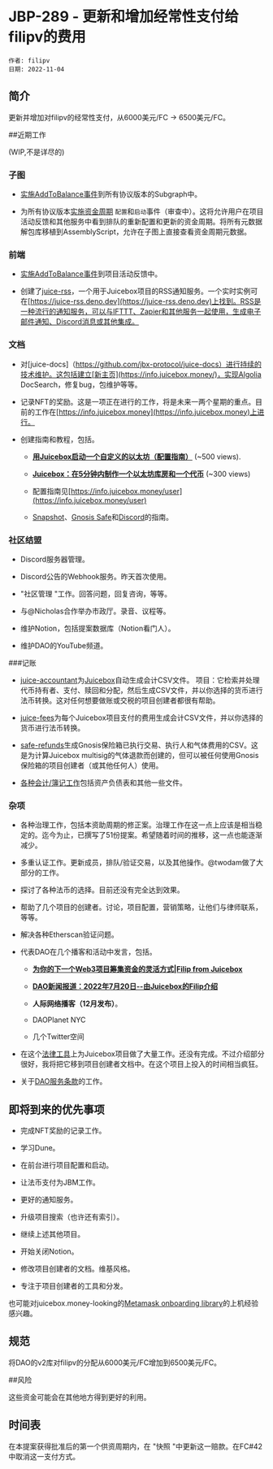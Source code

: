 # JBP-289 - 更新和增加经常性支付给filipv的费用
```
作者: filipv
日期: 2022-11-04
```

## 简介

更新并增加对filipv的经常性支付，从6000美元/FC → 6500美元/FC。

##近期工作

(WIP,不是详尽的)

### 子图

- [实施AddToBalance事件](https://github.com/jbx-protocol/juice-subgraph/commit/ed0fd01cb3c4b3fc964d815d6111b80def1487bd)到所有协议版本的Subgraph中。

- 为所有协议版本[实施资金周期](https://github.com/jbx-protocol/juice-subgraph/pull/20) `配置`和`启动`事件（审查中）。这将允许用户在项目活动反馈和其他服务中看到排队的重新配置和更新的资金周期。将所有元数据解包库移植到AssemblyScript，允许在子图上直接查看资金周期元数据。

### 前端

- [实施AddToBalance事件](https://github.com/jbx-protocol/juice-interface/pull/2176)到项目活动反馈中。

- 创建了[juice-rss](https://github.com/filipvvv/juice-rss)，一个用于Juicebox项目的RSS通知服务。一个实时实例可在[https://juice-rss.deno.dev](https://juice-rss.deno.dev)上找到。RSS是一种流行的通知服务，可以与IFTTT、Zapier和其他服务一起使用，生成电子邮件通知、Discord消息或其他集成。

### 文档

- 对[juice-docs]（https://github.com/jbx-protocol/juice-docs）进行持续的技术维护。这包括建立[新主页](https://info.juicebox.money/)，实现Algolia DocSearch，修复bug，包维护等等。

- 记录NFT的奖励。这是一项正在进行的工作，将是未来一两个星期的重点。目前的工作在[https://info.juicebox.money](https://info.juicebox.money)上进行。

- 创建指南和教程，包括。

	- [**用Juicebox启动一个自定义的以太坊（配置指南）**](https://youtu.be/kWxaFn4iwug) (~500 views).

	- [**Juicebox：在5分钟内制作一个以太坊库房和一个代币**](https://youtu.be/pJszOKMxYNE) (~300 views)

	- 配置指南见[https://info.juicebox.money/user](https://info.juicebox.money/user)

	- [Snapshot](https://info.juicebox.money/user/governance/snapshot)、[Gnosis Safe](https://info.juicebox.money/user/governance/gnosis)和[Discord](https://info.juicebox.money/user/community/discord/dao/)的指南。

### 社区结盟

- Discord服务器管理。

- Discord公告的Webhook服务。昨天首次使用。

- "社区管理 "工作。回答问题，回复咨询，等等。

- 与@Nicholas合作举办市政厅。录音、议程等。

- 维护Notion，包括提案数据库（Notion看门人）。

- 维护DAO的YouTube频道。

###记账

- [juice-accountant](https://github.com/filipvvv/juice-accountant)为[Juicebox](https://juicebox.money/)自动生成会计CSV文件。
 项目：它检索并处理代币持有者、支付、赎回和分配，然后生成CSV文件，并以你选择的货币进行法币转换。这对任何想要做账或交税的项目创建者都很有帮助。

- [juice-fees](https://github.com/filipvvv/juice-fees)为每个Juicebox项目支付的费用生成会计CSV文件，并以你选择的货币进行法币转换。

- [safe-refunds](https://github.com/filipvvv/safe-refunds)生成Gnosis保险箱已执行交易、执行人和气体费用的CSV。这是为计算Juicebox multisig的气体退款而创建的，但可以被任何使用Gnosis保险箱的项目创建者（或其他任何人）使用。

- [各种会计/簿记工作](https://github.com/filipvvv/juice-accounting)包括资产负债表和其他一些文件。

### 杂项

- 各种治理工作，包括本资助周期的修正案。治理工作在这一点上应该是相当稳定的。迄今为止，已撰写了51份提案。希望随着时间的推移，这一点也能逐渐减少。

- 多重认证工作。更新成员，排队/验证交易，以及其他操作。@twodam做了大部分的工作。

- 探讨了各种法币的选择。目前还没有完全达到效果。

- 帮助了几个项目的创建者。讨论，项目配置，营销策略，让他们与律师联系，等等。

- 解决各种Etherscan验证问题。

- 代表DAO在几个播客和活动中发言，包括。

	- [**为你的下一个Web3项目筹集资金的灵活方式|Filip from Juicebox**](https://podcasts.apple.com/sk/podcast/the-flexible-way-to-fundraise-for-your-next-web3/id1614643326?i=1000581786444)

	- [**DAO新闻报道：2022年7月20日--由Juicebox的Filip介绍**](https://podcasts.apple.com/us/podcast/dao-news-report-july-20-2022-featuring-filip-from-juicebox/id1630815761?i=1000570565500)

	- **人际网络播客（12月发布）**。

	- DAOPlanet NYC

	- 几个Twitter空间

- 在这个[法律工具](https://daolabs-docs.on.fleek.co/legal/intro/start.md)上为Juicebox项目做了大量工作。还没有完成。不过介绍部分很好，我将把它移到项目创建者文档中。在这个项目上投入的时间相当疯狂。

- 关于[DAO服务条款](https://info.juicebox.money/tos)的工作。

## 即将到来的优先事项

- 完成NFT奖励的记录工作。

- 学习Dune。

- 在前台进行项目配置和启动。

- 让法币支付为JBM工作。

- 更好的通知服务。

- 升级项目搜索（也许还有索引）。

- 继续上述其他项目。

- 开始关闭Notion。

- 修改项目创建者的文档。维基风格。

- 专注于项目创建者的工具和分发。

也可能对juicebox.money-looking的[Metamask onboarding library](https://docs.metamask.io/guide/onboarding-library.html)的上机经验感兴趣。

## 规范

将DAO的v2库对filipv的分配从6000美元/FC增加到6500美元/FC。

##风险

这些资金可能会在其他地方得到更好的利用。

## 时间表

在本提案获得批准后的第一个供资周期内，在 "快照 "中更新这一赔款。在FC#42中取消这一支付方式。
